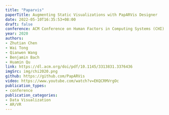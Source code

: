 ```yaml
---
title: "Paparvis"
paperTitle: Augmenting Static Visualizations with PapARVis Designer
date: 2022-05-10T16:35:53+08:00
draft: false
conference: ACM Conference on Human Factors in Computing Systems (CHI)
year: 2020
authors: 
- Zhutian Chen
- Wai Tong
- Qianwen Wang
- Benjamin Bach
- Huamin Qu
link: https://dl.acm.org/doi/pdf/10.1145/3313831.3376436
imgSrc: img/chi2020.png
github: https://github.com/PapARVis
video: https://www.youtube.com/watch?v=EKQCRMVrgOc
publication_types:
- conference
publication_categories:
- Data Visualization
- AR/VR
---
```


